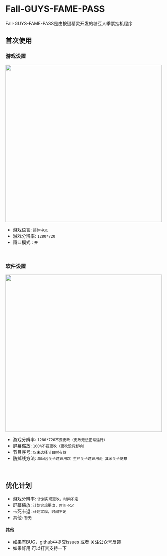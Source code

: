 # Fall-GUYS-FAME-PASS
Fall-GUYS-FAME-PASS是由按键精灵开发的糖豆人季票挂机程序
## 首次使用
### 游戏设置
<a>
 <img src="https://github.com/Briyneywty/Fall-GUYS-FAME-PASS/assets/80185136/16713d9f-a236-4a4e-9503-3ba0f01be748"  width="500" />
</a>

- 游戏语言: `简体中文`   
- 游戏分辨率: `1280*720`   
- 窗口模式  : `开`   
<br>

### 软件设置
 <img src="https://github.com/Briyneywty/Fall-GUYS-FAME-PASS/assets/80185136/cbcf54e9-1705-4c4e-a5af-a42ace4ce156"  width="500" />
 
 - 游戏分辨率: `1280*720不要更改（更改无法正常运行）`   
 - 屏幕缩放: `100%不要更改（更改没有影响）`
 - 节目序号: `仅未选择节目时有效`   
 - 防掉线方法: `单回合关卡建议用跳 生产关卡建议用走 其余关卡随意`   
 <br>
 
 ## 优化计划
  - 游戏分辨率: `计划实现更改，时间不定`   
 - 屏幕缩放: `计划实现更改，时间不定`
 - 卡死卡退: `计划实现，时间不定`
 - 其他: `暂无`   

  #### 其他
  -  如果有BUG，github中提交issues 或者 关注公众号反馈
  -  如果好用 可以打赏支持一下

